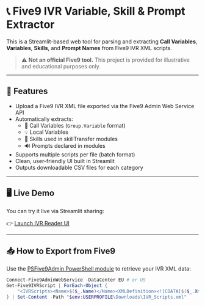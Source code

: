 # 📞 Five9 IVR Variable, Skill & Prompt Extractor

This is a Streamlit-based web tool for parsing and extracting **Call Variables**, **Variables**, **Skills**, and **Prompt Names** from Five9 IVR XML scripts.

> ⚠️ **Not an official Five9 tool.** This project is provided for illustrative and educational purposes only.

---

## 🧠 Features

- Upload a Five9 IVR XML file exported via the Five9 Admin Web Service API
- Automatically extracts:
  - 🔁 Call Variables (`Group.Variable` format)
  - 💡 Local Variables
  - 🎯 Skills used in skillTransfer modules
  - 🔊 Prompts declared in modules
- Supports multiple scripts per file (batch format)
- Clean, user-friendly UI built in Streamlit
- Outputs downloadable CSV files for each category

---

## 🖥️ Live Demo

You can try it live via Streamlit sharing:

👉 [Launch IVR Reader UI](https://hsl-ivr-reader.streamlit.app/)

---

## 📥 How to Export from Five9

Use the [PSFive9Admin PowerShell module](https://github.com/Five9DeveloperProgram/PSFive9Admin) to retrieve your IVR XML data:

```powershell
Connect-Five9AdminWebService -DataCenter EU # or US
Get-Five9IVRScript | ForEach-Object {
    "<IVRScripts><Name>$($_.Name)</Name><XMLDefinition><![CDATA[$($_.XmlDefinition)]]></XMLDefinition></IVRScripts>"
} | Set-Content -Path "$env:USERPROFILE\Downloads\IVR_Scripts.xml"

